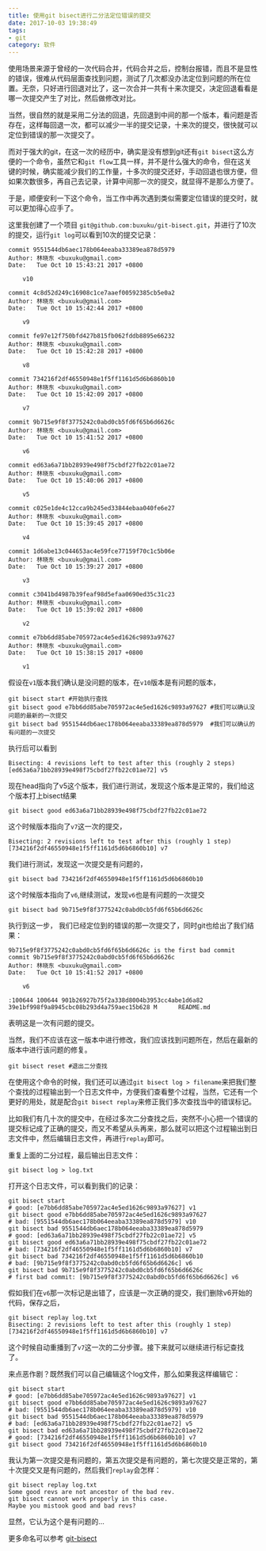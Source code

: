 ```yaml
---
title: 使用git bisect进行二分法定位错误的提交
date: 2017-10-03 19:38:49
tags:
- git
category: 软件
---
```


使用场景来源于曾经的一次代码合并，代码合并之后，控制台报错，而且不是显性的错误，很难从代码层面查找到问题，测试了几次都没办法定位到问题的所在位置。无奈，只好进行回退对比了，这一次合并一共有十来次提交，决定回退看看是哪一次提交产生了对比，然后做修改对比。

当然，很自然的就是采用二分法的回退，先回退到中间的那一个版本，看问题是否存在，这样每回退一次，都可以减少一半的提交记录，十来次的提交，很快就可以定位到错误的那一次提交了。

而对于强大的git，在这一次的经历中，确实是没有想到git还有`git bisect`这么方便的一个命令，虽然它和`git flow`工具一样，并不是什么强大的命令，但在这关键的时候，确实能减少我们的工作量，十多次的提交还好，手动回退也很方便，但如果次数很多，再自己去记录，计算中间那一次的提交，就显得不是那么方便了。

于是，顺便安利一下这个命令，当工作中再次遇到类似需要定位错误的提交时，就可以更加得心应手了。

<!--more-->
这里我创建了一个项目 `git@github.com:buxuku/git-bisect.git`，并进行了10次的提交，运行`git log`可以看到10次的提交记录：

```
commit 9551544db6aec178b064eeaba33389ea878d5979
Author: 林晓东 <buxuku@gmail.com>
Date:   Tue Oct 10 15:43:21 2017 +0800

    v10

commit 4c8d52d249c16908c1ce7aaef00592385cb5e0a2
Author: 林晓东 <buxuku@gmail.com>
Date:   Tue Oct 10 15:42:44 2017 +0800

    v9

commit fe97e12f750bfd427b815fb062fddb8895e66232
Author: 林晓东 <buxuku@gmail.com>
Date:   Tue Oct 10 15:42:28 2017 +0800

    v8

commit 734216f2df46550948e1f5ff1161d5d6b6860b10
Author: 林晓东 <buxuku@gmail.com>
Date:   Tue Oct 10 15:42:09 2017 +0800

    v7

commit 9b715e9f8f3775242c0abd0cb5fd6f65b6d6626c
Author: 林晓东 <buxuku@gmail.com>
Date:   Tue Oct 10 15:41:52 2017 +0800

    v6

commit ed63a6a71bb28939e498f75cbdf27fb22c01ae72
Author: 林晓东 <buxuku@gmail.com>
Date:   Tue Oct 10 15:40:06 2017 +0800

    v5

commit c025e1de4c12cca9b245ed33844ebaa040fe6e27
Author: 林晓东 <buxuku@gmail.com>
Date:   Tue Oct 10 15:39:45 2017 +0800

    v4

commit 1d6abe13c044653ac4e59fce77159f70c1c5b06e
Author: 林晓东 <buxuku@gmail.com>
Date:   Tue Oct 10 15:39:27 2017 +0800

    v3

commit c3041bd4987b39feaf98d5efaa0690ed35c31c23
Author: 林晓东 <buxuku@gmail.com>
Date:   Tue Oct 10 15:39:02 2017 +0800

    v2

commit e7bb6dd85abe705972ac4e5ed1626c9893a97627
Author: 林晓东 <buxuku@gmail.com>
Date:   Tue Oct 10 15:38:15 2017 +0800

    v1
```

假设在`v1`版本我们确认是没问题的版本，在`v10`版本是有问题的版本，

```
git bisect start #开始执行查找
git bisect good e7bb6dd85abe705972ac4e5ed1626c9893a97627 #我们可以确认没问题的最新的一次提交
git bisect bad 9551544db6aec178b064eeaba33389ea878d5979  #我们可以确认的有问题的一次提交
```

执行后可以看到

```
Bisecting: 4 revisions left to test after this (roughly 2 steps)
[ed63a6a71bb28939e498f75cbdf27fb22c01ae72] v5
```

现在head指向了v5这个版本，我们进行测试，发现这个版本是正常的，我们给这个版本打上bisect结果

```
git bisect good ed63a6a71bb28939e498f75cbdf27fb22c01ae72
```

这个时候版本指向了`v7`这一次的提交，

```
Bisecting: 2 revisions left to test after this (roughly 1 step)
[734216f2df46550948e1f5ff1161d5d6b6860b10] v7
```

我们进行测试，发现这一次提交是有问题的，

```
git bisect bad 734216f2df46550948e1f5ff1161d5d6b6860b10
```

这个时候版本指向了`v6`,继续测试，发现`v6`也是有问题的一次提交

```
git bisect bad 9b715e9f8f3775242c0abd0cb5fd6f65b6d6626c
```

执行到这一步， 我们已经定位到的错误的那一次提交了，同时git也给出了我们结果：

```
9b715e9f8f3775242c0abd0cb5fd6f65b6d6626c is the first bad commit
commit 9b715e9f8f3775242c0abd0cb5fd6f65b6d6626c
Author: 林晓东 <buxuku@gmail.com>
Date:   Tue Oct 10 15:41:52 2017 +0800

    v6

:100644 100644 901b26927b75f2a338d8004b3953cc4abe1d6a82 39e1bf998f9a8945cbc08b293d4a759aec15b628 M      README.md
```

表明这是一次有问题的提交。

当然，我们不应该在这一版本中进行修改，我们应该找到问题所在，然后在最新的版本中进行该问题的修复。

```
git bisect reset #退出二分查找
```

在使用这个命令的时候，我们还可以通过`git bisect log > filename`来把我们整个查找的过程输出到一个日志文件中，方便我们查看整个过程，当然，它还有一个更好的用处，就是配合`git bisect replay`来修正我们多次查找当中的错误标记。

比如我们有几十次的提交中，在经过多次二分查找之后，突然不小心把一个错误的提交标记成了正确的提交，而又不希望从头再来，那么就可以把这个过程输出到日志文件中，然后编辑日志文件，再进行`replay`即可。

重复上面的二分过程，最后输出日志文件：
```
git bisect log > log.txt
```
打开这个日志文件，可以看到我们的记录：

```
git bisect start
# good: [e7bb6dd85abe705972ac4e5ed1626c9893a97627] v1
git bisect good e7bb6dd85abe705972ac4e5ed1626c9893a97627
# bad: [9551544db6aec178b064eeaba33389ea878d5979] v10
git bisect bad 9551544db6aec178b064eeaba33389ea878d5979
# good: [ed63a6a71bb28939e498f75cbdf27fb22c01ae72] v5
git bisect good ed63a6a71bb28939e498f75cbdf27fb22c01ae72
# bad: [734216f2df46550948e1f5ff1161d5d6b6860b10] v7
git bisect bad 734216f2df46550948e1f5ff1161d5d6b6860b10
# bad: [9b715e9f8f3775242c0abd0cb5fd6f65b6d6626c] v6
git bisect bad 9b715e9f8f3775242c0abd0cb5fd6f65b6d6626c
# first bad commit: [9b715e9f8f3775242c0abd0cb5fd6f65b6d6626c] v6
```

假如我们在`v6`那一次标记是出错了，应该是一次正确的提交，我们删除v6开始的代码，保存之后，

```
git bisect replay log.txt
Bisecting: 2 revisions left to test after this (roughly 1 step)
[734216f2df46550948e1f5ff1161d5d6b6860b10] v7
```
这个时候自动重播到了`v7`这一次的二分步骤。接下来就可以继续进行标记查找了。

来点恶作剧？既然我们可以自己编辑这个log文件，那么如果我这样编辑它：

```
git bisect start
# good: [e7bb6dd85abe705972ac4e5ed1626c9893a97627] v1
git bisect good e7bb6dd85abe705972ac4e5ed1626c9893a97627
# bad: [9551544db6aec178b064eeaba33389ea878d5979] v10
git bisect bad 9551544db6aec178b064eeaba33389ea878d5979
# bad: [ed63a6a71bb28939e498f75cbdf27fb22c01ae72] v5
git bisect bad ed63a6a71bb28939e498f75cbdf27fb22c01ae72
# good: [734216f2df46550948e1f5ff1161d5d6b6860b10] v7
git bisect good 734216f2df46550948e1f5ff1161d5d6b6860b10
```

我认为第一次提交是有问题的，第五次提交是有问题的，第七次提交是正常的，第十次提交又是有问题的，然后我们`replay`会怎样：

```
git bisect replay log.txt
Some good revs are not ancestor of the bad rev.
git bisect cannot work properly in this case.
Maybe you mistook good and bad revs?
```

显然，它认为这个是有问题的...

更多命名可以参考 [git-bisect](https://git-scm.com/docs/git-bisect)
